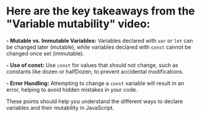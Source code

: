 # Here are the key takeaways from the "Variable mutability" video:

**- Mutable vs. Immutable Variables:** Variables declared with `var` or `let` can be changed later (mutable), while variables declared with `const` cannot be changed once set (immutable).

**- Use of const:** Use `const` for values that should not change, such as constants like dozen or halfDozen, to prevent accidental modifications.

**- Error Handling:** Attempting to change a `const` variable will result in an error, helping to avoid hidden mistakes in your code.

These points should help you understand the different ways to declare variables and their mutability in JavaScript.